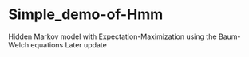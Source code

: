 # Simple_demo-of-Hmm
Hidden Markov model with Expectation-Maximization using the Baum-Welch equations
Later update
